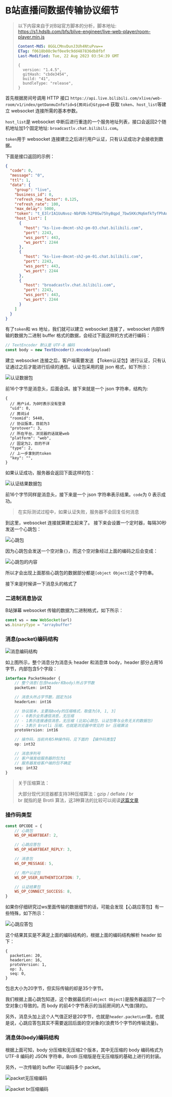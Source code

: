 # B站直播间数据传输协议细节

> 以下内容来自于对B站官方脚本的分析，脚本地址:  
> https://s1.hdslb.com/bfs/blive-engineer/live-web-player/room-player.min.js
> ```yaml
> Content-Md5: 8GGLCMnvDunJ3Uh4NtuPvw==
> ETag: f0618b08c9ef0ee9c9dd487836db8fbf
> Last-Modified: Tue, 22 Aug 2023 03:54:39 GMT
> ```
> 
> ```json5
> {
>   version: "1.4.5",
>   gitHash: "cbde3454",
>   build: "41",
>   bundleType: "release",
> }
>```


首先根据房间号调用 HTTP 接口 `https://api.live.bilibili.com/xlive/web-room/v1/index/getDanmuInfo?id=${房间id}&type=0` 获取 `token`、`host_list`等建立 websocket 连接所需的基本参数。

`host_list`是 websocket 中断后进行重连的一个服务地址列表，接口会返回2个随机地址加1个固定地址: `broadcastlv.chat.bilibili.com`。

`token`用于 websocket 连接建立之后进行用户认证，只有认证成功才会接收到数据。

下面是接口返回的示例：

```json
{
  "code": 0,
  "message": "0",
  "ttl": 1,
  "data": {
    "group": "live",
    "business_id": 0,
    "refresh_row_factor": 0.125,
    "refresh_rate": 100,
    "max_delay": 5000,
    "token": "t_E3lrIA1UuNvoz-NbFUN-h2P8Gw75hyBqpd_7bwSKKcMq6mfkTyfPhAummm4KSxdJxoXOxswzQHDMYQODTXqDgJM0qixkFcvzPmCUWQzLFDkK8PeDK4VqBcmLCD0kiYz9WZQLELZn1J5Wwg9pxVJa5-un5J2gOJgMfB7EJnlQ0CLg==",
    "host_list": [
      {
        "host": "ks-live-dmcmt-sh2-pm-03.chat.bilibili.com",
        "port": 2243,
        "wss_port": 443,
        "ws_port": 2244
      },
      {
        "host": "ks-live-dmcmt-sh2-pm-01.chat.bilibili.com",
        "port": 2243,
        "wss_port": 443,
        "ws_port": 2244
      },
      {
        "host": "broadcastlv.chat.bilibili.com",
        "port": 2243,
        "wss_port": 443,
        "ws_port": 2244
      }
    ]
  }
}
```

有了`token`和 ws 地址，我们就可以建立 websocket 连接了，websocket 内部传输的数据为二进制 buffer 格式的数据，会经过下面这样的方式进行编码：

```js
// TextEncoder 默认是 UTF-8 编码
const body = new TextEncoder().encode(payload)
```

建立 websocket 连接之后，客户端需要发送 【Token认证包】进行认证，只有认证通过之后才能进行后续的通信。认证包采用的是 json 格式，如下所示：

![认证数据包](../assets/auth-packet.png)

前16个字节是消息头，后面会讲。接下来就是一个 json 字符串，结构为:

```json5
{
  // 用户id，为0时表示没有登录
  "uid": 0,
  // 房间id
  "roomid": 5440,
  // 协议版本，目前为3
  "protover": 3,
  // 所在平台，浏览器的话就是web
  "platform": "web",
  // 固定为2，目的不详
  "type": 2,
  // 上一步拿到的token
  "key": "",
}
```

如果认证成功，服务器会返回下面这样的包：

![认证结果数据包](../assets/auth-reply-packet.png)

前16个字节同样是消息头，接下来是一个 json 字符串表示结果。`code`为 0 表示成功。

> 在实际测试过程中，如果认证失败，服务器不会回复任何消息

到这里，websocket 连接就算建立起来了。
接下来会设置一个定时器，每隔30秒发送一个心跳包：

![心跳包](../assets/heartbeat-packet.png)

因为心跳包会发送一个空对象`{}`，而这个空对象经过上面的编码之后会变成：

![心跳包的内容](../assets/heartbeat-body.png)

所以才会出现上面那些心跳包的数据部分都是`[object Object]`这个字符串。

接下来是时候讲一下消息头的格式了

### 二进制消息协议

B站弹幕 websocket 传输的数据为二进制格式，如下所示：

```js
const ws = new WebSocket(url)
ws.binaryType = "arraybuffer"
```

### 消息(packet)编码结构

![消息编码结构](../assets/packet编码.svg)

如上图所示，整个消息分为消息头 header 和消息体 body，header 部分占用16字节，内部包含5个字段：

```ts
interface PacketHeader {
    // 整个消息(包含header和body)所占字节数
    packetLen: int32

    // 消息头所占字节数，固定为16
    headerLen: int16

    // 协议版本，主要指body的压缩格式，取值为[0, 1, 3]
    // - 0表示业务通信消息，无压缩
    // - 1表示连接通信消息，无压缩 (比如心跳包、认证包等与业务无关的数据包)
    // - 3表示 Brotli 压缩，也就是浏览器中常见的 br 压缩算法
    protoVersion: int16

    // 操作码，当前共有5种操作码，见下面的 【操作码类型】
    op: int32

    // 消息序列号
    // 客户端发给服务器的包为1
    // 服务器发给客户端的包不确定
    seq: int32
}
```

> 关于压缩算法：
>
> 大部分现代浏览器都支持3种压缩算法：gzip / deflate / br  
> br 就指的是 Brotli 算法，这3种算法的比较可以阅读[这篇文章](https://www.siteground.com/blog/brotli-vs-gzip-compression/)

### 操作码类型

```js
const OPCODE = {
    // 心跳包
    WS_OP_HEARTBEAT: 2,

    // 心跳应答包
    WS_OP_HEARTBEAT_REPLY: 3,

    // 消息包
    WS_OP_MESSAGE: 5,

    // 用户认证包
    WS_OP_USER_AUTHENTICATION: 7,

    // 认证结果包
    WS_OP_CONNECT_SUCCESS: 8,
}
```

如果你仔细研究过ws里面传输的数据细节的话，可能会发现【心跳应答包】有一些特殊，如下所示：

![心跳应答包](../assets/heartbeat-reply-packet.png)

这个结果其实是不满足上面的编码结构的，根据上面的编码结构解析 header 如下：

```json5
{
  packetLen: 20,
  headerLen: 16,
  protoVersion: 1,
  op: 3,
  seq: 0,
}
```

包总大小为20字节，但实际传输的却是35个字节。

我们根据上面心跳包知道，这个数据最后的`[object Object]`是服务器返回了一个空对象`{}`导致的。而 body 的前4个字节表示的当前房间的人气值(猜的)。

另外，消息头加上这个人气值正好是20字节，也就是`header.packetLen`值，也就是说，心跳应答包其实不需要返回后面的空对象的(浪费15个字节的传输流量)。

### 消息体(body)编码结构

根据上面可知，body 分压缩和无压缩2个版本，其中无压缩的 body 编码格式为 UTF-8 编码的 JSON 字符串，Brotli 压缩版是在无压缩版的基础上进行的封装。

另外，一次传输的 buffer 可以编码多个 packet。

![packet无压缩编码](../assets/packet编码(无压缩).svg)

![packet br压缩编码](../assets/packet编码(br压缩).svg)
